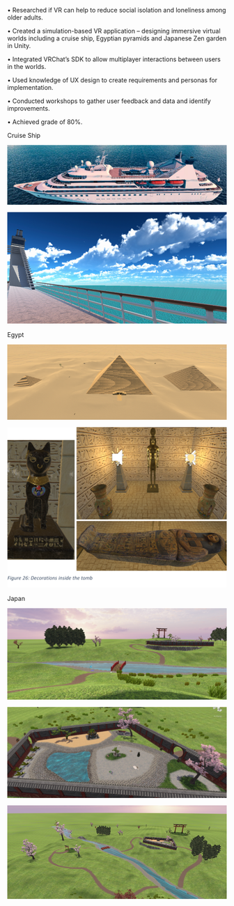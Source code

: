 •	Researched if VR can help to reduce social isolation and loneliness among older adults.

•	Created a simulation-based VR application – designing immersive virtual worlds including a cruise ship, Egyptian pyramids and Japanese Zen garden in Unity.

•	Integrated VRChat’s SDK to allow multiplayer interactions between users in the worlds. 

•	Used knowledge of UX design to create requirements and personas for implementation.  

•	Conducted workshops to gather user feedback and data and identify improvements. 

•	Achieved grade of 80%.

Cruise Ship

![Diagram](./Images/Cruise%20Ship%201.png)

![Diagram](./Images/Cruise%20Ship%202.png)

Egypt

![Diagram](./Images/Egypt%201.png)

![Diagram](./Images/Egypt%202.png)

Japan

![Diagram](./Images/Japan%201.png)

![Diagram](./Images/Japan%202.png)

![Diagram](./Images/Japan%203.png)
